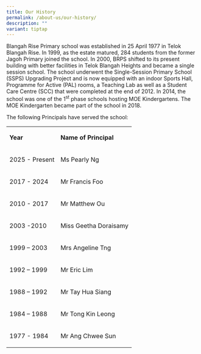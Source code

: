 ```yaml
---
title: Our History
permalink: /about-us/our-history/
description: ""
variant: tiptap
---
```

<p>Blangah Rise Primary school was established in 25 April 1977 in Telok
Blangah Rise. In 1999, as the estate matured, 284 students from the former
Jagoh Primary joined the school. In 2000, BRPS shifted to its present building
with better facilities in Telok Blangah Heights and became a single session
school. The school underwent the Single-Session Primary School (SSPS) Upgrading
Project and is now equipped with an indoor Sports Hall, Programme for Active
(PAL) rooms, a Teaching Lab as well as a Student Care Centre (SCC) that
were completed at the end of 2012. In 2014, the school was one of the 1<sup>st</sup>&nbsp;phase
schools hosting MOE Kindergartens. The MOE Kindergarten became part of
the school in 2018.</p>
<p>The following Principals have served the school:</p>
<table style="minWidth: 50px">
<colgroup>
<col>
<col>
</colgroup>
<tbody>
<tr>
<td rowspan="1" colspan="1">
<p><strong>Year</strong>
</p>
</td>
<td rowspan="1" colspan="1">
<p><strong>Name of Principal</strong>
</p>
</td>
</tr>
<tr>
<td rowspan="1" colspan="1">
<p>2025 - Present</p>
</td>
<td rowspan="1" colspan="1">
<p>Ms Pearly Ng</p>
</td>
</tr>
<tr>
<td rowspan="1" colspan="1">
<p>2017 - 2024</p>
</td>
<td rowspan="1" colspan="1">
<p>Mr Francis Foo</p>
</td>
</tr>
<tr>
<td rowspan="1" colspan="1">
<p>2010 - 2017</p>
</td>
<td rowspan="1" colspan="1">
<p>Mr Matthew Ou</p>
</td>
</tr>
<tr>
<td rowspan="1" colspan="1">
<p>2003 -2010</p>
</td>
<td rowspan="1" colspan="1">
<p>Miss Geetha Doraisamy</p>
</td>
</tr>
<tr>
<td rowspan="1" colspan="1">
<p>1999 – 2003</p>
</td>
<td rowspan="1" colspan="1">
<p>Mrs Angeline Tng</p>
</td>
</tr>
<tr>
<td rowspan="1" colspan="1">
<p>1992 – 1999</p>
</td>
<td rowspan="1" colspan="1">
<p>Mr Eric Lim</p>
</td>
</tr>
<tr>
<td rowspan="1" colspan="1">
<p>1988 – 1992</p>
</td>
<td rowspan="1" colspan="1">
<p>Mr Tay Hua Siang</p>
</td>
</tr>
<tr>
<td rowspan="1" colspan="1">
<p>1984 – 1988</p>
</td>
<td rowspan="1" colspan="1">
<p>Mr Tong Kin Leong</p>
</td>
</tr>
<tr>
<td rowspan="1" colspan="1">
<p>1977 - 1984</p>
</td>
<td rowspan="1" colspan="1">
<p>Mr Ang Chwee Sun</p>
</td>
</tr>
</tbody>
</table>
<p></p>